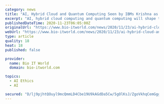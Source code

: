 ```yaml
---
category: news
title: "AI, Hybrid Cloud and Quantum Computing Seen by IBMs Krishna as Shaping IT"
excerpt: "AI, hybrid cloud computing and quantum computing will shape the future of the IT industry, according to IBM CEO Arvind Krishna, speaking at the virtual Nikkei Global Management Forum in Tokyo last week."
publishedDateTime: 2020-11-23T06:05:00Z
originalUrl: "https://www.bio-itworld.com/news/2020/11/23/ai-hybrid-cloud-and-quantum-computing-seen-by-ibms-krishna-as-shaping-it"
webUrl: "https://www.bio-itworld.com/news/2020/11/23/ai-hybrid-cloud-and-quantum-computing-seen-by-ibms-krishna-as-shaping-it"
type: article
quality: 18
heat: 18
published: false

provider:
  name: Bio IT World
  domain: bio-itworld.com

topics:
  - AI Ethics
  - AI

secured: "D/lj9pjhtQOuyl9mcQmmLD4Cbe19U9kAGdDa5Cw/5gOlKsJ/ZgoVkhqCemGggfPGesjshOh/YE38naFL8s+WYhhnPw8meQTbhtPmIGIODgnvmR7bk8CwA3//DyV6NQs8/4mBeBdBo5sJKdGhjhpYIBUfswOVzUcoct1+xBbj18M9mFfA0vdd0MhQZ4akZmGqCjCHa65DU6dQHLYu0Z+Lm07HKftwUySbl9G1L07bHh5tBRkuIRYF7NYainl0hNHdD4d1ipXeuXpFIrvKfgvSVJXEgopmRz8GkdnUfjOVr7QEs0Di9h7JIlca/3a3pOwHakXuLhwIRwdrsd9SQwv7DiLiM45qofWw7z7xzm326kw=;G5khX7mi9LYD1iQwYtQ/AQ=="
---
```



